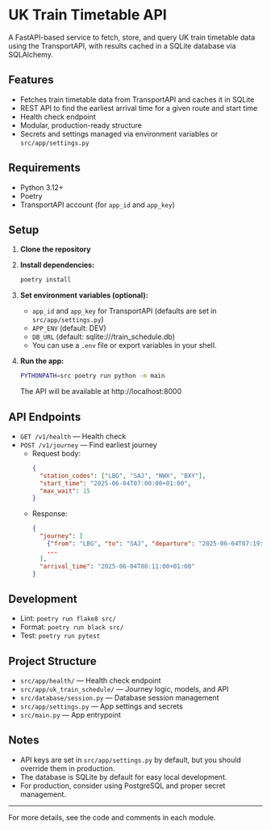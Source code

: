 # UK Train Timetable API

A FastAPI-based service to fetch, store, and query UK train timetable data using the TransportAPI, with results cached in a SQLite database via SQLAlchemy.

## Features
- Fetches train timetable data from TransportAPI and caches it in SQLite
- REST API to find the earliest arrival time for a given route and start time
- Health check endpoint
- Modular, production-ready structure
- Secrets and settings managed via environment variables or `src/app/settings.py`

## Requirements
- Python 3.12+
- Poetry
- TransportAPI account (for `app_id` and `app_key`)

## Setup
1. **Clone the repository**
2. **Install dependencies:**
   ```sh
   poetry install
   ```
3. **Set environment variables (optional):**
   - `app_id` and `app_key` for TransportAPI (defaults are set in `src/app/settings.py`)
   - `APP_ENV` (default: DEV)
   - `DB_URL` (default: sqlite:///train_schedule.db)
   - You can use a `.env` file or export variables in your shell.

4. **Run the app:**
   ```sh
   PYTHONPATH=src poetry run python -m main
   ```
   The API will be available at http://localhost:8000

## API Endpoints
- `GET /v1/health` — Health check
- `POST /v1/journey` — Find earliest journey
  - Request body:
    ```json
    {
      "station_codes": ["LBG", "SAJ", "NWX", "BXY"],
      "start_time": "2025-06-04T07:00:00+01:00",
      "max_wait": 15
    }
    ```
  - Response:
    ```json
    {
      "journey": [
        {"from": "LBG", "to": "SAJ", "departure": "2025-06-04T07:19:00+01:00", "arrival": "2025-06-04T07:28:00+01:00", "service_id": "..."},
        ...
      ],
      "arrival_time": "2025-06-04T08:11:00+01:00"
    }
    ```

## Development
- Lint: `poetry run flake8 src/`
- Format: `poetry run black src/`
- Test: `poetry run pytest`

## Project Structure
- `src/app/health/` — Health check endpoint
- `src/app/uk_train_schedule/` — Journey logic, models, and API
- `src/database/session.py` — Database session management
- `src/app/settings.py` — App settings and secrets
- `src/main.py` — App entrypoint

## Notes
- API keys are set in `src/app/settings.py` by default, but you should override them in production.
- The database is SQLite by default for easy local development.
- For production, consider using PostgreSQL and proper secret management.

---

For more details, see the code and comments in each module.

